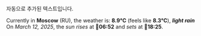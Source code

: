
자동으로 추가된 텍스트입니다.

<!--START_SECTION:weather:moscow-->
Currently in **Moscow** (RU), the weather is: **8.9°C** (feels like **8.3°C**), ***light rain***<br/>
On *March 12, 2025*, the *sun rises* at 🌅**06:52** and *sets* at 🌇**18:25**.
<!--END_SECTION:weather-->
